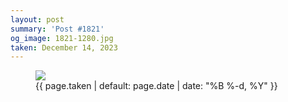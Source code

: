 ```yaml
---
layout: post
summary: 'Post #1821'
og_image: 1821-1280.jpg
taken: December 14, 2023
---
```


<figure class="post" data-src="{{ site.assets_url }}/{{ page.og_image }}">
<img sizes="(min-width: 700px) 50vw, calc(100vw - 2rem)" src="{{ site.assets_url }}/1821-640.jpg" srcset="{{ site.assets_url }}/1821-320.jpg 320w, {{ site.assets_url }}/1821-640.jpg 640w, {{ site.assets_url }}/1821-960.jpg 960w, {{ site.assets_url }}/1821-1280.jpg 1280w"/>
<figcaption>
<time>{{ page.taken | default: page.date | date: "%B %-d, %Y" }}</time>
</figcaption>
</figure>
